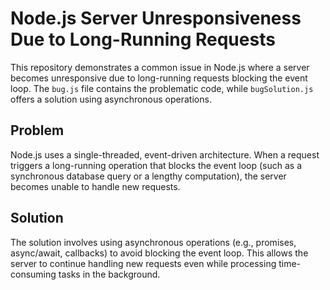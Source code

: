 # Node.js Server Unresponsiveness Due to Long-Running Requests

This repository demonstrates a common issue in Node.js where a server becomes unresponsive due to long-running requests blocking the event loop.  The `bug.js` file contains the problematic code, while `bugSolution.js` offers a solution using asynchronous operations.

## Problem

Node.js uses a single-threaded, event-driven architecture.  When a request triggers a long-running operation that blocks the event loop (such as a synchronous database query or a lengthy computation), the server becomes unable to handle new requests.

## Solution

The solution involves using asynchronous operations (e.g., promises, async/await, callbacks) to avoid blocking the event loop.  This allows the server to continue handling new requests even while processing time-consuming tasks in the background.
